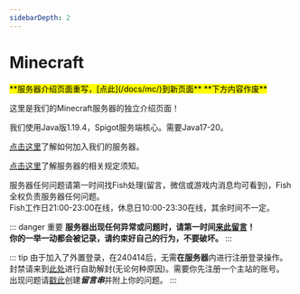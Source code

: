 ```yaml
---
sidebarDepth: 2
---
```

# Minecraft

<mark>
**服务器介绍页面重写，[点此](/docs/mc/)到新页面**  
**下方内容作废**
</mark>

这里是我们的Minecraft服务器的独立介绍页面！

<!-- 我们使用Java版Spigot1.17.1。 -->
我们使用Java版1.19.4，Spigot服务端核心。需要Java17-20。

[点击这里](authmc.html)了解如何加入我们的服务器。
<!--[点击这里](connectmc.html)了解如何加入我们的服务器-->

[点击这里](buildmc.html)了解服务器的相关规定须知。

服务器任何问题请第一时间找Fish处理(留言，微信或游戏内消息均可看到)，Fish全权负责服务器任何问题。  
Fish工作日21:00-23:00在线，休息日10:00-23:30在线，其余时间不一定。  
<!-- 你可以找Ikun和Yshang来进行其他的一般性操作。 -->

::: danger 重要
**服务器出现任何异常或问题时，请第一时间[来此留言](https://xiyu.943689.top/issue)！**  
**你的一举一动都会被记录，请约束好自己的行为，不要破坏。**
:::


::: tip
由于加入了外置登录，在240414后，无需**在服务器**内进行注册登录操作。  
封禁请来到[此处](https://xiyu.943689.top/pardon)进行自助解封(无论何种原因)。需要你先注册一个主站的账号。    
出现问题请[戳此](https://xiyu.943689.top/issue)创建***留言串***并附上你的问题。
:::
